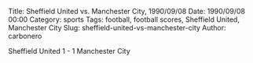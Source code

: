 Title: Sheffield United vs. Manchester City, 1990/09/08
Date: 1990/09/08 00:00
Category: sports
Tags: football, football scores, Sheffield United, Manchester City
Slug: sheffield-united-vs-manchester-city
Author: carbonero


Sheffield United 1 - 1 Manchester City
